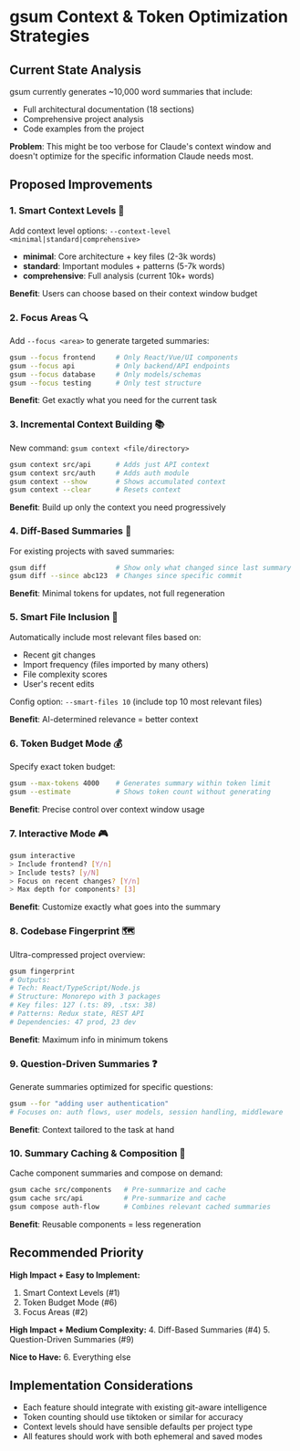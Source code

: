 # gsum Context & Token Optimization Strategies

## Current State Analysis

gsum currently generates ~10,000 word summaries that include:
- Full architectural documentation (18 sections)
- Comprehensive project analysis
- Code examples from the project

**Problem**: This might be too verbose for Claude's context window and doesn't optimize for the specific information Claude needs most.

## Proposed Improvements

### 1. **Smart Context Levels** 🎯
Add context level options: `--context-level <minimal|standard|comprehensive>`
- **minimal**: Core architecture + key files (2-3k words)
- **standard**: Important modules + patterns (5-7k words) 
- **comprehensive**: Full analysis (current 10k+ words)

**Benefit**: Users can choose based on their context window budget

### 2. **Focus Areas** 🔍
Add `--focus <area>` to generate targeted summaries:
```bash
gsum --focus frontend     # Only React/Vue/UI components
gsum --focus api          # Only backend/API endpoints
gsum --focus database     # Only models/schemas
gsum --focus testing      # Only test structure
```

**Benefit**: Get exactly what you need for the current task

### 3. **Incremental Context Building** 📚
New command: `gsum context <file/directory>`
```bash
gsum context src/api      # Adds just API context
gsum context src/auth     # Adds auth module
gsum context --show       # Shows accumulated context
gsum context --clear      # Resets context
```

**Benefit**: Build up only the context you need progressively

### 4. **Diff-Based Summaries** 🔄
For existing projects with saved summaries:
```bash
gsum diff                 # Show only what changed since last summary
gsum diff --since abc123  # Changes since specific commit
```

**Benefit**: Minimal tokens for updates, not full regeneration

### 5. **Smart File Inclusion** 📄
Automatically include most relevant files based on:
- Recent git changes
- Import frequency (files imported by many others)
- File complexity scores
- User's recent edits

Config option: `--smart-files 10` (include top 10 most relevant files)

**Benefit**: AI-determined relevance = better context

### 6. **Token Budget Mode** 💰
Specify exact token budget:
```bash
gsum --max-tokens 4000    # Generates summary within token limit
gsum --estimate           # Shows token count without generating
```

**Benefit**: Precise control over context window usage

### 7. **Interactive Mode** 🎮
```bash
gsum interactive
> Include frontend? [Y/n]
> Include tests? [y/N]
> Focus on recent changes? [Y/n]
> Max depth for components? [3]
```

**Benefit**: Customize exactly what goes into the summary

### 8. **Codebase Fingerprint** 🗺️
Ultra-compressed project overview:
```bash
gsum fingerprint
# Outputs:
# Tech: React/TypeScript/Node.js
# Structure: Monorepo with 3 packages
# Key files: 127 (.ts: 89, .tsx: 38)
# Patterns: Redux state, REST API
# Dependencies: 47 prod, 23 dev
```

**Benefit**: Maximum info in minimum tokens

### 9. **Question-Driven Summaries** ❓
Generate summaries optimized for specific questions:
```bash
gsum --for "adding user authentication"
# Focuses on: auth flows, user models, session handling, middleware
```

**Benefit**: Context tailored to the task at hand

### 10. **Summary Caching & Composition** 🧩
Cache component summaries and compose on demand:
```bash
gsum cache src/components   # Pre-summarize and cache
gsum cache src/api          # Pre-summarize and cache
gsum compose auth-flow      # Combines relevant cached summaries
```

**Benefit**: Reusable components = less regeneration

## Recommended Priority

**High Impact + Easy to Implement:**
1. Smart Context Levels (#1)
2. Token Budget Mode (#6)
3. Focus Areas (#2)

**High Impact + Medium Complexity:**
4. Diff-Based Summaries (#4)
5. Question-Driven Summaries (#9)

**Nice to Have:**
6. Everything else

## Implementation Considerations

- Each feature should integrate with existing git-aware intelligence
- Token counting should use tiktoken or similar for accuracy
- Context levels should have sensible defaults per project type
- All features should work with both ephemeral and saved modes
